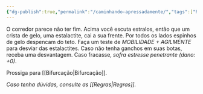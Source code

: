 ```yaml
---
{"dg-publish":true,"permalink":"/caminhando-apressadamente/","tags":["RPG/livro-jogo/Aasthar/story-points"],"created":"2024-12-26T20:14:04.140-05:00","updated":"2025-01-12T12:58:33.395-05:00"}
---
```



O corredor parece não ter fim. Acima você escuta estralos, então que um crista de gelo, uma estalactite, cai a sua frente. Por todos os lados espinhos de gelo despencam do teto. Faça um teste de *MOBILIDADE + AGILMENTE* para desviar das estalactites. Caso não tenha ganchos em suas botas, receba uma desvantagem. Caso fracasse, *sofra estresse penetrante (dano: +0)*.

Prossiga para [[Bifurcação\|Bifurcação]].

*Caso tenha dúvidas, consulte as [[Regras\|Regras]].*
